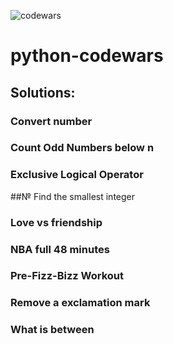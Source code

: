 ![codewars](https://user-images.githubusercontent.com/68942106/92854279-a9ac0d80-f3a5-11ea-8356-2fc800cdaeab.png)
# python-codewars
## Solutions:

### Convert number

### Count Odd Numbers below n

### Exclusive Logical Operator

##№ Find the smallest integer

### Love vs friendship

### NBA full 48 minutes

### Pre-Fizz-Bizz Workout

### Remove a exclamation mark

### What is between
